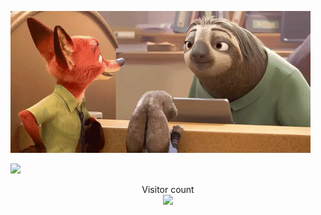 ![](https://github.com/RubenTadeia/RubenTadeia/blob/main/gif/sloth_zootopia.gif)

<a href=#><img src="contributions.svg"></a>

<p align="center"> 
  Visitor count<br>
  <img src="https://profile-counter.glitch.me/RubenTadeia/count.svg" />
</p>
